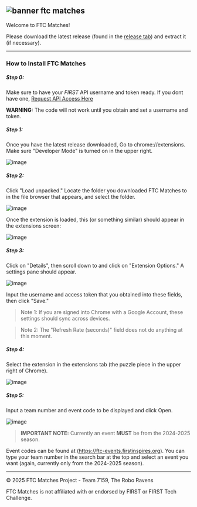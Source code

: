 ![banner ftc matches](https://github.com/user-attachments/assets/c1196ceb-e2d0-406f-849f-4398826e18a3)
---

Welcome to FTC Matches!

Please download the latest release (found in the [release tab](https://github.com/Team-7159-RoboRavens/FTC-matches/releases)) and extract it (if necessary).

---

### How to Install FTC Matches

##### Step 0:
Make sure to have your *FIRST* API username and token ready. If you dont have one, [Request API Access Here](https://ftc-events.firstinspires.org/services/api)

**WARNING:** The code will not work until you obtain and set a username and token.

##### Step 1: 
Once you have the latest release downloaded, Go to chrome://extensions. Make sure "Developer Mode" is turned on in the upper right.

![image](https://user-images.githubusercontent.com/42128680/210491200-22616cae-c719-494d-874d-30132315a9da.png)

##### Step 2: 
Click "Load unpacked." Locate the folder you downloaded FTC Matches to in the file browser that appears, and select the folder. 

![image](https://user-images.githubusercontent.com/42128680/210491208-cae547da-10c1-4402-bf1f-fb8763884008.png)

Once the extension is loaded, this (or something similar) should appear in the extensions screen:

![image](https://user-images.githubusercontent.com/42128680/210491254-89b19870-4ad6-417a-8b60-b4a72565fb24.png)

##### Step 3:

Click on "Details", then scroll down to and click on "Extension Options." A settings pane should appear. 

![image](https://github.com/user-attachments/assets/2a2b2270-3850-4023-945e-e65741aafc4f)

Input the username and access token that you obtained into these fields, then click "Save."

> Note 1: If you are signed into Chrome with a Google Account, these settings should sync across devices.

> Note 2: The "Refresh Rate (seconds)" field does not do anything at this moment. 

##### Step 4: 
Select the extension in the extensions tab (the puzzle piece in the upper right of Chrome).

![image](https://user-images.githubusercontent.com/42128680/210491346-9845819e-1603-4c0d-bc48-d3b67897e339.png)

##### Step 5:
Input a team number and event code to be displayed and click Open.

![image](https://user-images.githubusercontent.com/42128680/210491730-bceaf6fe-7910-49eb-8b68-a8f726ba23cf.png)

> **IMPORTANT NOTE:** Currently an event **MUST** be from the 2024-2025 season.

Event codes can be found at (https://ftc-events.firstinspires.org). You can type your team number in the search bar at the top and select an event you want (again, currently only from the 2024-2025 season).


---

© 2025 FTC Matches Project - Team 7159, The Robo Ravens

FTC Matches is not affiliated with or endorsed by FIRST or FIRST Tech Challenge.